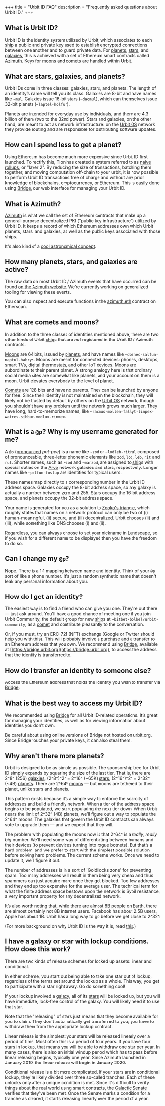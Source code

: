 +++
title = "Urbit ID FAQ"
description = "Frequently asked questions about Urbit ID."
+++



## What is Urbit ID?

Urbit ID is the identity system utilized by Urbit, which associates to each [ship](https://developers.urbit.org/reference/glossary/ship) a public and private key used to establish encrypted connections between one another and to guard private data. For [planets](https://developers.urbit.org/reference/glossary/planet), [stars](https://developers.urbit.org/reference/glossary/star), and [galaxies](https://developers.urbit.org/reference/glossary/galaxy), this is achieved with a set of Ethereum smart contracts called [Azimuth](https://developers.urbit.org/overview/azimuth). Keys for [moons](https://developers.urbit.org/reference/glossary/moon) and [comets](https://developers.urbit.org/reference/glossary/comet) are handled within Urbit.

## What are stars, galaxies, and planets?

Urbit IDs come in three classes: galaxies, stars, and planets. The length of an identity’s name will tell you its class. Galaxies are 8-bit and have names like `~mul`. Galaxies issue 16-bit stars (`~dacmul`), which can themselves issue 32-bit planets (`~laptel-holfur`).

Planets are intended for everyday use by individuals, and there are 4.3 billion of them (two to the 32nd power). Stars and galaxies, on the other hand, are meant to act as network infrastructure: on the [Urbit OS](https://developers.urbit.org/overview/arvo) network they provide routing and are responsible for distributing software updates.

## How can I spend less to get a planet? 

Using Ethereum has become much more expensive since Urbit ID first launched. To rectify this, Tlon has created a system referred to as [naive rollups](https://developers.urbit.org/reference/glossary/rollups), or "layer 2". By reducing the size of transactions, batching them together, and moving computation off-chain to your urbit, it is now possible to perform Urbit ID transactions free of charge and without any prior knowledge of blockchains, cryptocurrency, or Ethereum. This is easily done using [Bridge](https://developers.urbit.org/reference/glossary/bridge), our web interface for managing your Urbit ID.

## What is Azimuth?

[Azimuth](https://developers.urbit.org/overview/azimuth) is what we call the set of Ethereum contracts that make up a general-purpose decentralized PKI ("public key infrastructure") utilized by Urbit ID. It keeps a record of which Ethereum addresses own which Urbit planets, stars, and galaxies, as well as the public keys associated with those ships.

It's also kind of a [cool astronomical concept](https://en.wikipedia.org/wiki/Azimuth).

## How many planets, stars, and galaxies are active?

The raw data on most Urbit ID / Azimuth events that have occurred can be found [on the Azimuth website](https://azimuth.network/stats/events.txt). We’re currently working on generalized tooling for viewing these events.

You can also inspect and execute functions in the [azimuth.eth](https://etherscan.io/address/azimuth.eth#code) contract on Etherscan.

## What are comets and moons?
In addition to the three classes of identities mentioned above, there are two other kinds of Urbit [ship](/docs/glossary/ship)s that are _not_ registered in the Urbit ID / Azimuth contracts.

[Moons](https://developers.urbit.org/reference/glossary/moon) are 64 bits, issued by [planets](https://developers.urbit.org/reference/glossary/planet), and have names like `~doznec-salfun-naptul-habrys`. Moons are meant for connected devices: phones, desktops, smart TVs, digital thermostats, and other IoT devices. Moons are subordinate to their parent planet. A strong analogy here is that ordinary social media sites are somewhat like planets, and your account on them is a moon. Urbit elevates everybody to the level of planet.

[Comets](https://developers.urbit.org/reference/glossary/comet) are 128 bits and have no parents. They can be launched by anyone for free. Since their identity is not maintained on the blockchain, they will likely not be trusted by default by others on the [Urbit OS](https://developers.urbit.org/overview/arvo) network, though you shouldn't have any problem until the network grows much larger. They have long, hard-to-memorize names, like `~racmus-mollen-fallyt-linpex-watres-sibbur-modlux-rinmex`.

## What is a `@p`? Why is my username generated for me?

A `@p` ([pronounced](https://urbit.org/docs/hoon/hoon-school/hoon-syntax#reading-hoon-aloud) _pat-pee_) is a name like `~zod` or `~lodleb-ritrul` composed of pronounceable, three-letter phonemic elements like `zod`, `lod`, `leb`, `rit` and `rul`. Shorter names, such as `~zod` and `~marzod`, are assigned to [ship](https://developers.urbit.org/reference/glossary/ship)s with special duties on the [Arvo](https://developers.urbit.org/overview/arvo) network galaxies and stars, respectively. Longer names like `~palfun-foslup` are identities for typical users.

These names map directly to a corresponding number in the Urbit ID address space. Galaxies occupy the 8-bit address space, so any galaxy is actually a number between zero and 255. Stars occupy the 16-bit address space, and planets occupy the 32-bit address space.

Your name is generated for you as a solution to [Zooko's triangle](https://en.wikipedia.org/wiki/Zooko%27s_triangle), which roughly states that names on a network protocol can only be two of (i) human-meaningful, (ii) secure, and (iii) decentralized. Urbit chooses (ii) and (iii), while something like DNS chooses (i) and (ii).

Regardless, you can always choose to set your nickname in Landscape, so if you wish for a different name to be displayed then you have the freedom to do so.

## Can I change my `@p`?

Nope. There is a 1:1 mapping between name and identity. Think of your `@p` sort of like a phone number. It's just a random synthetic name that doesn't leak any personal information about you.

## How do I get an identity?

The easiest way is to find a friend who can give you one. They're out there — just ask around. You'll have a good chance of meeting one if you join Urbit Community, the default group for new [ship](https://developers.urbit.org/reference/glossary/ship)s at `~bitbet-bolbel/urbit-community`, as a [comet](https://developers.urbit.org/reference/glossary/comet) and contribute pleasantly to the conversation.

Or, if you must, try an ERC-721 (NFT) exchange (Google or Twitter should help you with this). This will probably involve a purchase and a transfer to an Ethereum address that you own. We recommend using [Bridge](https://developers.urbit.org/reference/glossary/bridge), available at [https://bridge.urbit.org](https://bridge.urbit.org), to access the address that the identity is transferred to.

## How do I transfer an identity to someone else?

Access the Ethereum address that holds the identity you wish to transfer via [Bridge](https://bridge.urbit.org).

## What is the best way to access my Urbit ID?

We recommended using [Bridge](https://bridge.urbit.org) for all Urbit ID-related operations. It’s great for managing your identities, as well as for viewing information about identities you don’t own.

Be careful about using online versions of Bridge not hosted on urbit.org. Since Bridge touches your private keys, it can also steal them.

## Why aren't there more planets?

Urbit is designed to be as simple as possible. The sponsorship tree for Urbit ID simply expands by squaring the size of the last tier. That is, there are <span class="mono">2^8^ (256)</span> [galaxies](https://developers.urbit.org/reference/glossary/galaxy), <span class="mono">(2^8^)^2^ = 2^16^ (~65K)</span> [stars](https://developers.urbit.org/reference/glossary/star), <span class="mono">(2^16^)^2^ = 2^32^ (~4B)</span> [planets](https://developers.urbit.org/reference/glossary/planet). There are <span class="mono">2^64^</span> [moons](https://developers.urbit.org/reference/glossary/moon) — but moons are tethered to their planet, unlike stars and planets.

This pattern exists because it’s a simple way to enforce the scarcity of addresses and build a friendly network. When a tier of the address space begins to be populated, we start populating the next tier down. When Urbit nears the limit of <span class="mono">2^32^ (4B)</span> planets, we’ll figure out a way to populate the <span class="mono">2^64^</span> moons. The galaxies that govern the Urbit ID contracts can always vote to upgrade them — and we expect that they will.

The problem with populating the moons now is that <span class="mono">2^64^</span> is a _really, really big_ number. We’ll need some way of differentiating between humans and their devices (to prevent devices turning into rogue botnets). But that’s a hard problem, and we prefer to start with the simplest possible solution before solving hard problems. The current scheme works. Once we need to update it, we’ll figure it out.

The number of addresses is in a sort of 'Goldilocks zone' for preventing spam. Too many addresses will result in them being very cheap and thus spammers can just acquire more once they get blocked. Too few addresses and they end up too expensive for the average user. The technical term for what the finite address space bestows upon the network is [Sybil resistance](https://en.wikipedia.org/wiki/Sybil_attack), a very important property for any decentralized network.

It’s also worth noting that, while there are almost 8B people on Earth, there are almost certainly not 8B internet users. Facebook has about 2.5B users, Apple has about 1B. Urbit has a long way to go before we get close to <span class="mono">2^32^</span>.

(For more background on why Urbit ID is the way it is, read [this](https://urbit.org/understanding-urbit/urbit-id/).)

## I have a galaxy or star with lockup conditions. How does this work?

There are two kinds of release schemes for locked up assets: linear and conditional.

In either scheme, you start out being able to take one star out of lockup, regardless of the terms set around the lockup as a whole. This way, you get to participate with a star right away. Go do something cool!

If your lockup involved a [galaxy](https://developers.urbit.org/reference/glossary/galaxy), all of its [stars](https://developers.urbit.org/reference/glossary/star) will be locked up, but you will have immediate, lock-free control of the galaxy. You will likely need it to use that star.

Note that the "releasing" of stars just means that they become available for you to claim. They don't automatically get transferred to you; you have to withdraw them from the appropriate lockup contract.

Linear release is the simplest: your stars will be released linearly over a period of time. Most often this is a period of four years. If you have four stars in lockup, that means you will be able to withdraw one star per year. In many cases, there is also an initial windup period which has to pass before linear releasing begins, typically one year. Since Azimuth launched in January 2019, the linear release will begin in January 2020.

Conditional release is a bit more complicated. If your stars are in conditional lockup, they're likely divided over three so-called tranches. Each of these unlocks only after a unique condition is met. Since it's difficult to verify things about the real world using smart contracts, the [Galactic Senate](https://developers.urbit.org/reference/glossary/senate) verifies that they've been met. Once the Senate marks a condition for a tranche as cleared, it starts releasing linearly over the period of a year.
